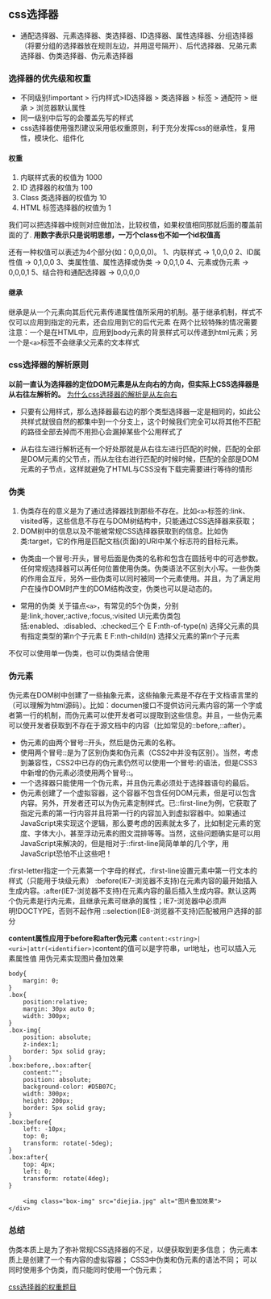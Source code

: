 ## css选择器
* 通配选择器、元素选择器、类选择器、ID选择器、属性选择器、分组选择器（将要分组的选择器放在规则左边，并用逗号隔开）、后代选择器、兄弟元素选择器、伪类选择器、伪元素选择器

### 选择器的优先级和权重

* 不同级别!important > 行内样式>ID选择器 > 类选择器 > 标签 > 通配符 > 继承 > 浏览器默认属性
* 同一级别中后写的会覆盖先写的样式
* css选择器使用强烈建议采用低权重原则，利于充分发挥css的继承性，复用性，模块化、组件化

#### 权重
1. 内联样式表的权值为 1000
2. ID 选择器的权值为 100
3. Class 类选择器的权值为 10
4. HTML 标签选择器的权值为 1

我们可以把选择器中规则对应做加法，比较权值，如果权值相同那就后面的覆盖前面的了.
**用数字表示只是说明思想，一万个class也不如一个id权值高**

还有一种权值可以表述为4个部分(如：0,0,0,0)。
1、内联样式 -> 1,0,0,0
2、ID属性值 -> 0,1,0,0
3、类属性值、属性选择或伪类 -> 0,0,1,0
4、元素或伪元素 -> 0,0,0,1
5、结合符和通配选择器 -> 0,0,0,0
#### 继承
继承是从一个元素向其后代元素传递属性值所采用的机制。基于继承机制，样式不仅可以应用到指定的元素，还会应用到它的后代元素
在两个比较特殊的情况需要注意：一个是在HTML中，应用到body元素的背景样式可以传递到html元素；另一个是`<a>`标签不会继承父元素的文本样式

### css选择器的解析原则
**以前一直认为选择器的定位DOM元素是从左向右的方向，但实际上CSS选择器是从右往左解析的。**
[为什么css选择器的解析是从左向右](http://blog.csdn.net/jinboker/article/details/52126021)
* 只要有公用样式，那么选择器最右边的那个类型选择器一定是相同的，如此公共样式就很自然的都集中到一个分支上，这个时候我们完全可以将其他不匹配的路径全部去掉而不用担心会漏掉某些个公用样式了

* 从右往左进行解析还有一个好处那就是从右往左进行匹配的时候，匹配的全部是DOM元素的父节点，而从左往右进行匹配的时候时候，匹配的全部是DOM元素的子节点，这样就避免了HTML与CSS没有下载完需要进行等待的情形

### 伪类
1. 伪类存在的意义是为了通过选择器找到那些不存在。比如`<a>`标签的:link、visited等，这些信息不存在与DOM树结构中，只能通过CSS选择器来获取；
2. DOM树中的信息以及不能被常规CSS选择器获取到的信息。比如伪类:target，它的作用是匹配文档(页面)的URI中某个标志符的目标元素。

* 伪类由一个冒号:开头，冒号后面是伪类的名称和包含在圆括号中的可选参数。任何常规选择器可以再任何位置使用伪类。伪类语法不区别大小写。一些伪类的作用会互斥，另外一些伪类可以同时被同一个元素使用。并且，为了满足用户在操作DOM时产生的DOM结构改变，伪类也可以是动态的。

* 常用的伪类
关于锚点`<a>`，有常见的5个伪类，分别是:link,:hover,:active,:focus,:visited
UI元素伪类包括:enabled、:disabled、:checked三个
E F:nth-of-type(n)          选择父元素的具有指定类型的第n个子元素
E F:nth-child(n)           选择父元素的第n个子元素

不仅可以使用单一伪类，也可以伪类结合使用
### 伪元素
伪元素在DOM树中创建了一些抽象元素，这些抽象元素是不存在于文档语言里的（可以理解为html源码）。比如：documen接口不提供访问元素内容的第一个字或者第一行的机制，而伪元素可以使开发者可以提取到这些信息。并且，一些伪元素可以使开发者获取到不存在于源文档中的内容（比如常见的::before,::after）。

* 伪元素的由两个冒号::开头，然后是伪元素的名称。
* 使用两个冒号::是为了区别伪类和伪元素（CSS2中并没有区别）。当然，考虑到兼容性，CSS2中已存的伪元素仍然可以使用一个冒号:的语法，但是CSS3中新增的伪元素必须使用两个冒号::。
* 一个选择器只能使用一个伪元素，并且伪元素必须处于选择器语句的最后。
* 伪元素创建了一个虚拟容器，这个容器不包含任何DOM元素，但是可以包含内容。另外，开发者还可以为伪元素定制样式。已::first-line为例，它获取了指定元素的第一行内容并且将第一行的内容加入到虚拟容器中。如果通过JavaScript来实现这个逻辑，那么要考虑的因素就太多了，比如制定元素的宽度、字体大小，甚至浮动元素的图文混排等等。当然，这些问题确实是可以用JavaScript来解决的，但是相对于::first-line简简单单的几个字，用JavaScript恐怕不止这些吧！

:first-letter指定一个元素第一个字母的样式，:first-line设置元素中第一行文本的样式（只能用于块级元素）
:before(IE7-浏览器不支持)在元素内容的最开始插入生成内容。:after(IE7-浏览器不支持)在元素内容的最后插入生成内容。默认这两个伪元素是行内元素，且继承元素可继承的属性；IE7-浏览器中必须声明!DOCTYPE，否则不起作用
::selection(IE8-浏览器不支持)匹配被用户选择的部分

**content属性应用于before和after伪元素**
```content:<string>|<uri>|attr(<identifier>)```content的值可以是字符串，url地址，也可以插入元素属性值
用伪元素实现图片叠加效果 
```
body{
    margin: 0;
}    
.box{
    position:relative;
    margin: 30px auto 0;
    width: 300px;
}
.box-img{
    position: absolute;
    z-index:1;
    border: 5px solid gray;    
}
.box:before,.box:after{
    content:"";
    position: absolute;    
    background-color: #D5B07C;
    width: 300px;
    height: 200px;
    border: 5px solid gray;
}
.box:before{
    left: -10px;
    top: 0;
    transform: rotate(-5deg);
}
.box:after{
    top: 4px;
    left: 0;
    transform: rotate(4deg);
}
```
```<div class="box">
    <img class="box-img" src="diejia.jpg" alt="图片叠加效果">
</div>
```


### 总结
伪类本质上是为了弥补常规CSS选择器的不足，以便获取到更多信息；
伪元素本质上是创建了一个有内容的虚拟容器；
CSS3中伪类和伪元素的语法不同；
可以同时使用多个伪类，而只能同时使用一个伪元素；


[css选择器的权重题目](http://blog.csdn.net/chedabang/article/details/51763664)
